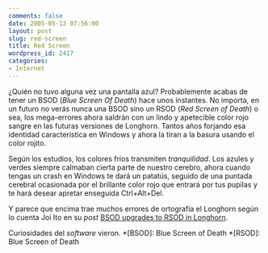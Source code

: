 ```yaml
---
comments: false
date: 2005-05-12 07:56:00
layout: post
slug: red-screen
title: Red Screen
wordpress_id: 2417
categories:
- Internet
---
```


¿Quién no tuvo alguna vez una pantalla azul? Probablemente acabas de tener un BSOD (_Blue Screen Of Death_) hace unos instantes. No importa, en un futuro no verás nunca una BSOD sino un RSOD (_Red Screen of Death_) o sea, los mega-errores ahora saldrán con un lindo y apetecible color rojo sangre en las futuras versiones de Longhorn. Tantos años forjando esa identidad característica en Windows y ahora la tiran a la basura usando el color rojito.





Según los estudios, los colores fríos transmiten _tranquilidad_. Los azules y verdes siempre calmaban cierta parte de nuestro cerebro, ahora cuando tengas un crash en Windows te dará un patatús, seguido de una puntada cerebral ocasionada por el brillante color rojo que entrará por tus pupilas y te hará desear apretar enseguida Ctrl+Alt+Del.





Y parece que encima trae muchos errores de ortografía el Longhorn según lo cuenta Joi Ito en su _post_ [BSOD upgrades to RSOD in Longhorn](http://joi.ito.com/archives/2005/05/07/bsod_upgrades_to_rsod_in_longhorn.html#comments).





Curiosidades del _software_ vieron.
  *[BSOD]: Blue Screen of Death
  *[RSOD]: Blue Screen of Death
